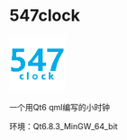 # 547clock
![547clock](https://github.com/lazx547/547clock/blob/main/sys_Tray.png)

一个用Qt6 qml编写的小时钟


环境：Qt6.8.3_MinGW_64_bit
